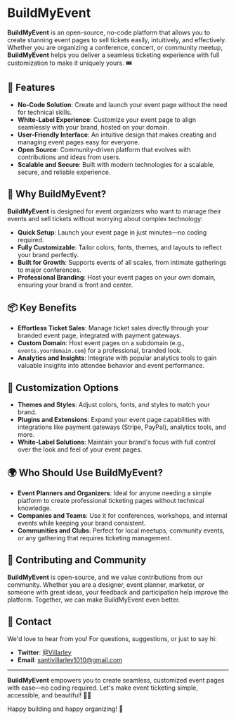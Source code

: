 # BuildMyEvent

**BuildMyEvent** is an open-source, no-code platform that allows you to create stunning event pages to sell tickets easily, intuitively, and effectively. Whether you are organizing a conference, concert, or community meetup, **BuildMyEvent** helps you deliver a seamless ticketing experience with full customization to make it uniquely yours. 🎟️

## 🌟 Features

- **No-Code Solution**: Create and launch your event page without the need for technical skills.
- **White-Label Experience**: Customize your event page to align seamlessly with your brand, hosted on your domain.
- **User-Friendly Interface**: An intuitive design that makes creating and managing event pages easy for everyone.
- **Open Source**: Community-driven platform that evolves with contributions and ideas from users.
- **Scalable and Secure**: Built with modern technologies for a scalable, secure, and reliable experience.

## 🚀 Why BuildMyEvent?

**BuildMyEvent** is designed for event organizers who want to manage their events and sell tickets without worrying about complex technology:

- **Quick Setup**: Launch your event page in just minutes—no coding required.
- **Fully Customizable**: Tailor colors, fonts, themes, and layouts to reflect your brand perfectly.
- **Built for Growth**: Supports events of all scales, from intimate gatherings to major conferences.
- **Professional Branding**: Host your event pages on your own domain, ensuring your brand is front and center.

## 📦 Key Benefits

- **Effortless Ticket Sales**: Manage ticket sales directly through your branded event page, integrated with payment gateways.
- **Custom Domain**: Host event pages on a subdomain (e.g., `events.yourdomain.com`) for a professional, branded look.
- **Analytics and Insights**: Integrate with popular analytics tools to gain valuable insights into attendee behavior and event performance.

## 🎨 Customization Options

- **Themes and Styles**: Adjust colors, fonts, and styles to match your brand.
- **Plugins and Extensions**: Expand your event page capabilities with integrations like payment gateways (Stripe, PayPal), analytics tools, and more.
- **White-Label Solutions**: Maintain your brand's focus with full control over the look and feel of your event pages.

## 🌍 Who Should Use BuildMyEvent?

- **Event Planners and Organizers**: Ideal for anyone needing a simple platform to create professional ticketing pages without technical knowledge.
- **Companies and Teams**: Use it for conferences, workshops, and internal events while keeping your brand consistent.
- **Communities and Clubs**: Perfect for local meetups, community events, or any gathering that requires ticketing management.

## 🤝 Contributing and Community

**BuildMyEvent** is open-source, and we value contributions from our community. Whether you are a designer, event planner, marketer, or someone with great ideas, your feedback and participation help improve the platform. Together, we can make BuildMyEvent even better.

## 📧 Contact

We'd love to hear from you! For questions, suggestions, or just to say hi:

- **Twitter**: [@Villarley](https://twitter.com/Villarley_)
- **Email**: santivillarley1010@gmail.com

---

**BuildMyEvent** empowers you to create seamless, customized event pages with ease—no coding required. Let's make event ticketing simple, accessible, and beautiful! 🎉✨

Happy building and happy organizing! 🚀
